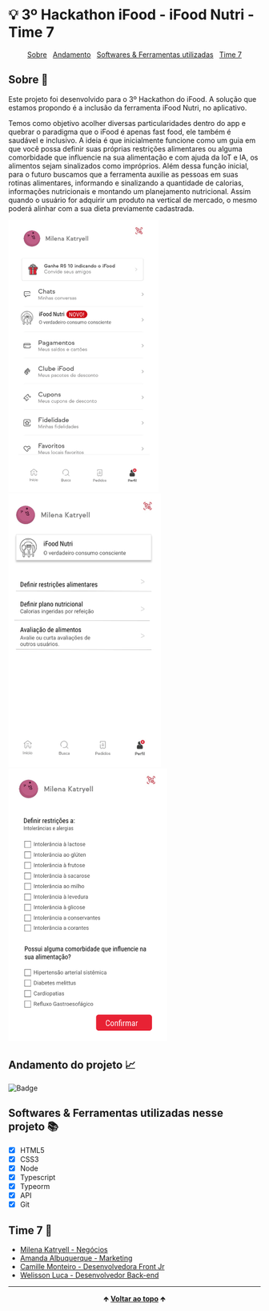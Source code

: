 # 💡 3º Hackathon iFood - iFood Nutri - Time 7 

<div id="inicio" align=center>
  <a href="#sobre">Sobre</a>&nbsp;&nbsp;
  <a href="#andamento">Andamento</a>&nbsp;&nbsp;
  <a href="#linguagens">Softwares & Ferramentas utilizadas</a>&nbsp;&nbsp;
  <a href="#time">Time 7</a> 
</div>

<h2 id="sobre">Sobre 🔎</h2>
  <p>Este projeto foi desenvolvido para o 3º Hackathon do iFood. A solução que estamos propondo é a inclusão da ferramenta iFood Nutri, no aplicativo.</p>
  <p>Temos como objetivo acolher diversas particularidades dentro do app e quebrar o paradigma que o iFood é apenas fast food, ele também é saudável e inclusivo. A ideia é que inicialmente funcione como um guia em que você possa definir suas próprias restrições alimentares ou alguma comorbidade que influencie na sua alimentação e com ajuda da IoT e IA, os alimentos sejam sinalizados como impróprios. Além dessa função inicial, para o futuro buscamos que a ferramenta auxilie as pessoas em suas rotinas alimentares, informando e sinalizando a quantidade de calorias, informações nutricionais e montando um planejamento nutricional. Assim quando o usuário for adquirir um produto na vertical de mercado, o mesmo poderá alinhar com a sua dieta previamente cadastrada.</p>

<img src="https://raw.githubusercontent.com/WelissonLuca/hacka-ifood/main/front/images/screenshot1.png?token=GHSAT0AAAAAABPYKAN52VEOETJKZOJFYYA4YQ3QOVA" alt="screenshot1" width="300">
<img src="https://raw.githubusercontent.com/WelissonLuca/hacka-ifood/main/front/images/screenshot2.png?token=GHSAT0AAAAAABPYKAN5VHPOLDV63LTDPM5EYQ3QPGA" alt="screenshot2" width="305">
<img src="https://raw.githubusercontent.com/WelissonLuca/hacka-ifood/main/front/images/screenshot3.png?token=GHSAT0AAAAAABPYKAN52CHZ5W3UGO2NPEJSYQ3QPSQ" alt="screenshot3" width="317">

<br>

<h2 id="andamento">Andamento do projeto 📈</h2>

  ![Badge](https://camo.githubusercontent.com/480385f21a378f6d45c284adde5007223e83e59dd9292c0005a6c2b5127099e9/68747470733a2f2f696d672e736869656c64732e696f2f776562736974653f646f776e5f6d6573736167653d6f66666c696e65266c6162656c3d737461747573267374796c653d666f722d7468652d62616467652675705f636f6c6f723d672675705f6d6573736167653d636f6e636c7569646f2675726c3d68747470732533412532462532467974616c6c6f6272756e6f2e6769746875622e696f25324670726f6a65746f66696e616c6d6f64756c6f31726573696c6961253246)

<h2 id="linguagens">Softwares & Ferramentas utilizadas nesse projeto 📚</h2>

  - [x] HTML5
  - [x] CSS3
  - [x] Node
  - [X] Typescript
  - [X] Typeorm
  - [x] API
  - [x] Git

<h2 id="time">Time 7 🥇</h2>

  - [Milena Katryell - Negócios](https://www.linkedin.com/in/milena-katryell/)
  - [Amanda Albuquerque - Marketing](https://www.linkedin.com/in/amanda-aam/)
  - [Camille Monteiro - Desenvolvedora Front Jr](https://www.linkedin.com/in/camillemonteiro/)
  - [Welisson Luca - Desenvolvedor Back-end](https://www.linkedin.com/in/welissonluca/)

<hr>

<div align="center">
  &#129145;&nbsp;<a href="#inicio"><strong>Voltar ao topo</strong></a>&nbsp;&#129145;
</div>
